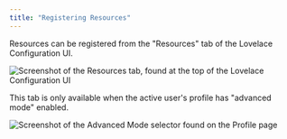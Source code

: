 ```yaml
---
title: "Registering Resources"
---
```


Resources can be registered from the "Resources" tab of the Lovelace Configuration UI.

![Screenshot of the Resources tab, found at the top of the Lovelace Configuration UI](/img/en/frontend/lovelace-ui-resources-tab.png)

This tab is only available when the active user's profile has "advanced mode" enabled.

![Screenshot of the Advanced Mode selector found on the Profile page](/img/en/frontend/lovelace-ui-profile-advanced-mode.png)
